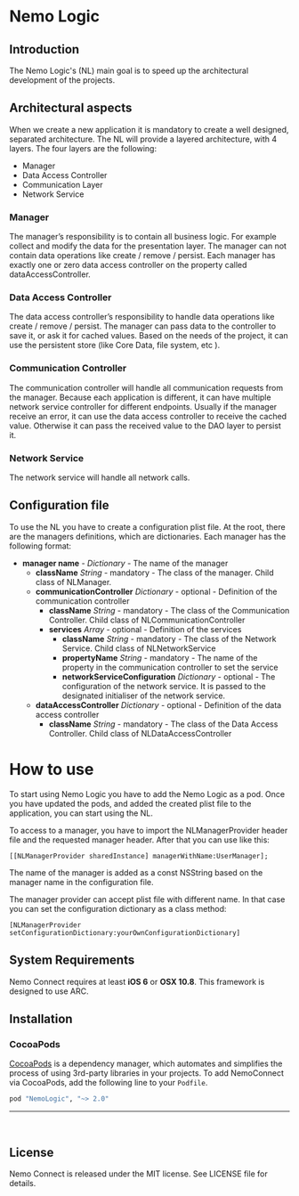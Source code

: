 # Nemo Logic

## Introduction

The Nemo Logic's (NL) main goal is to speed up the architectural development of the projects.

## Architectural aspects

When we create a new application it is mandatory to create a well designed, separated architecture. The NL will provide a layered architecture, with 4 layers. The four layers are the following: 

- Manager
- Data Access Controller
- Communication Layer
- Network Service

### Manager

The manager’s responsibility is to contain all business logic. For example collect and modify the data for the presentation layer. The manager can not contain data operations like create / remove / persist. Each manager has exactly one or zero data access controller on the property called dataAccessController. 

### Data Access Controller 

The data access controller’s responsibility to handle data operations like create / remove / persist. The manager can pass data to the controller to save it, or ask it for cached values. Based on the needs of the project, it can use the persistent store (like Core Data, file system, etc ).

### Communication Controller 

The communication controller will handle all communication requests from the manager. Because each application is different, it can have multiple network service controller for different endpoints. Usually if the manager receive an error, it can use the data access controller to receive the cached value. Otherwise it can pass the received value to the DAO layer to persist it. 

### Network Service 

The network service will handle all network calls.

## Configuration file

To use the NL you have to create a configuration plist file. At the root, there are the managers definitions, which are dictionaries. Each manager has the following format:

- **manager name** - *Dictionary* - The name of the manager
	- **className** *String* - mandatory - The class of the manager. Child class of NLManager. 
	- **communicationController** *Dictionary* - optional - Definition of the communication controller
		- **className** *String* - mandatory - The class of the Communication Controller. Child class of NLCommunicationController
		- **services** *Array* - optional - Definition of the services
			- **className** *String* - mandatory - The class of the Network Service. Child class of NLNetworkService
			- **propertyName**  *String* - mandatory - The name of the property in the communication controller to set the service
			- **networkServiceConfiguration** *Dictionary* - optional - The configuration of the network service. It is passed to the designated initialiser of the network service.
	- **dataAccessController** *Dictionary* - optional - Definition of the data access controller
	 	- **className**  *String* - mandatory - The class of the Data Access Controller. Child class of NLDataAccessController
		

# How to use

To start using Nemo Logic you have to add the Nemo Logic as a pod. Once you have updated the pods, and added the created plist file to the application, you can start using the NL.

To access to a manager, you have to import the NLManagerProvider header file and the requested manager header. After that you can use like this: 

`[[NLManagerProvider sharedInstance] managerWithName:UserManager];`

The name of the manager is added as a const NSString based on the manager name in the configuration file.

The manager provider can accept plist file with different name. In that case you can set the configuration dictionary as a class method:

`[NLManagerProvider setConfigurationDictionary:yourOwnConfigurationDictionary]`

## System Requirements
Nemo Connect requires at least **iOS 6** or **OSX 10.8**. This framework is designed to use ARC.

## Installation 

### CocoaPods

[CocoaPods](http://cocoapods.org) is a dependency manager, which automates and simplifies the process of using 3rd-party libraries in your projects. To add NemoConnect via CocoaPods, add the following line to your `Podfile`.

```ruby
pod "NemoLogic", "~> 2.0"
```
***


<br />

## License

Nemo Connect is released under the MIT license. See LICENSE file for details.

<br >